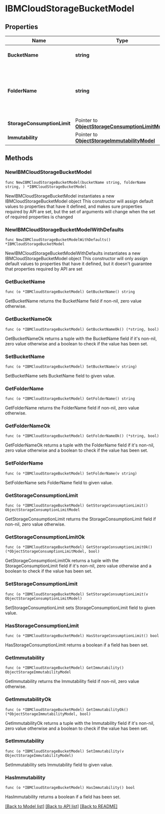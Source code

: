 # IBMCloudStorageBucketModel

## Properties

Name | Type | Description | Notes
------------ | ------------- | ------------- | -------------
**BucketName** | **string** | Name of an IBM Cloud bucket. | 
**FolderName** | **string** | Name of the folder that the object storage repository is mapped to. | 
**StorageConsumptionLimit** | Pointer to [**ObjectStorageConsumptionLimitModel**](ObjectStorageConsumptionLimitModel.md) |  | [optional] 
**Immutability** | Pointer to [**ObjectStorageImmutabilityModel**](ObjectStorageImmutabilityModel.md) |  | [optional] 

## Methods

### NewIBMCloudStorageBucketModel

`func NewIBMCloudStorageBucketModel(bucketName string, folderName string, ) *IBMCloudStorageBucketModel`

NewIBMCloudStorageBucketModel instantiates a new IBMCloudStorageBucketModel object
This constructor will assign default values to properties that have it defined,
and makes sure properties required by API are set, but the set of arguments
will change when the set of required properties is changed

### NewIBMCloudStorageBucketModelWithDefaults

`func NewIBMCloudStorageBucketModelWithDefaults() *IBMCloudStorageBucketModel`

NewIBMCloudStorageBucketModelWithDefaults instantiates a new IBMCloudStorageBucketModel object
This constructor will only assign default values to properties that have it defined,
but it doesn't guarantee that properties required by API are set

### GetBucketName

`func (o *IBMCloudStorageBucketModel) GetBucketName() string`

GetBucketName returns the BucketName field if non-nil, zero value otherwise.

### GetBucketNameOk

`func (o *IBMCloudStorageBucketModel) GetBucketNameOk() (*string, bool)`

GetBucketNameOk returns a tuple with the BucketName field if it's non-nil, zero value otherwise
and a boolean to check if the value has been set.

### SetBucketName

`func (o *IBMCloudStorageBucketModel) SetBucketName(v string)`

SetBucketName sets BucketName field to given value.


### GetFolderName

`func (o *IBMCloudStorageBucketModel) GetFolderName() string`

GetFolderName returns the FolderName field if non-nil, zero value otherwise.

### GetFolderNameOk

`func (o *IBMCloudStorageBucketModel) GetFolderNameOk() (*string, bool)`

GetFolderNameOk returns a tuple with the FolderName field if it's non-nil, zero value otherwise
and a boolean to check if the value has been set.

### SetFolderName

`func (o *IBMCloudStorageBucketModel) SetFolderName(v string)`

SetFolderName sets FolderName field to given value.


### GetStorageConsumptionLimit

`func (o *IBMCloudStorageBucketModel) GetStorageConsumptionLimit() ObjectStorageConsumptionLimitModel`

GetStorageConsumptionLimit returns the StorageConsumptionLimit field if non-nil, zero value otherwise.

### GetStorageConsumptionLimitOk

`func (o *IBMCloudStorageBucketModel) GetStorageConsumptionLimitOk() (*ObjectStorageConsumptionLimitModel, bool)`

GetStorageConsumptionLimitOk returns a tuple with the StorageConsumptionLimit field if it's non-nil, zero value otherwise
and a boolean to check if the value has been set.

### SetStorageConsumptionLimit

`func (o *IBMCloudStorageBucketModel) SetStorageConsumptionLimit(v ObjectStorageConsumptionLimitModel)`

SetStorageConsumptionLimit sets StorageConsumptionLimit field to given value.

### HasStorageConsumptionLimit

`func (o *IBMCloudStorageBucketModel) HasStorageConsumptionLimit() bool`

HasStorageConsumptionLimit returns a boolean if a field has been set.

### GetImmutability

`func (o *IBMCloudStorageBucketModel) GetImmutability() ObjectStorageImmutabilityModel`

GetImmutability returns the Immutability field if non-nil, zero value otherwise.

### GetImmutabilityOk

`func (o *IBMCloudStorageBucketModel) GetImmutabilityOk() (*ObjectStorageImmutabilityModel, bool)`

GetImmutabilityOk returns a tuple with the Immutability field if it's non-nil, zero value otherwise
and a boolean to check if the value has been set.

### SetImmutability

`func (o *IBMCloudStorageBucketModel) SetImmutability(v ObjectStorageImmutabilityModel)`

SetImmutability sets Immutability field to given value.

### HasImmutability

`func (o *IBMCloudStorageBucketModel) HasImmutability() bool`

HasImmutability returns a boolean if a field has been set.


[[Back to Model list]](../README.md#documentation-for-models) [[Back to API list]](../README.md#documentation-for-api-endpoints) [[Back to README]](../README.md)


